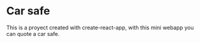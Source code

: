 # Car safe

This is a proyect created with create-react-app, with this mini webapp you can quote a car safe.